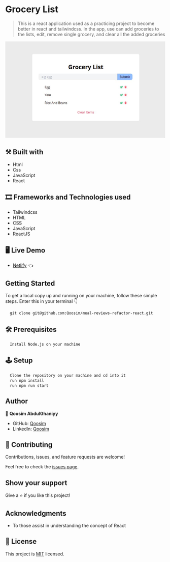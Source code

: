 # Grocery List

> This is a react application used as a practicing project to become better in react and tailwindcss.
> In the app, use can add groceries to the lists, edit, remove single grocery, and clear all the added groceries 

![screenshot](./src/assets/grocery.jpeg)

## ⚒️  Built with

- Html
- Css
- JavaScript
- React

## 🎞️ Frameworks and Technologies used

- Tailwindcss
- HTML
- CSS
- JavaScript
- ReactJS

## 🖥️ Live Demo
- [Netlify](https://qoosim-meal-reviews-refactor.netlify.app/) :point_left:

## Getting Started

To get a local copy up and running on your machine, follow these simple steps.
Enter this in your terminal 👇 
``` 
  git clone git@github.com:Qoosim/meal-reviews-refactor-react.git
``` 
## 🛠️ Prerequisites
```
  Install Node.js on your machine
```
## 🕹️ Setup
```
  Clone the repository on your machine and cd into it
  run npm install
  run npm run start
```
## Author

👤 **Qoosim AbdulGhaniyy**

- GitHub: [Qoosim](https://github.com/Qoosim)
- LinkedIn: [Qoosim](https://www.linkedin.com/in/qoosim)

## 🤝 Contributing

Contributions, issues, and feature requests are welcome!

Feel free to check the [issues page](../../issues/).

## Show your support

Give a ⭐️ if you like this project!

## Acknowledgments

- To those assist in understanding the concept of React 

## 📝 License

This project is [MIT](./MIT.md) licensed.

